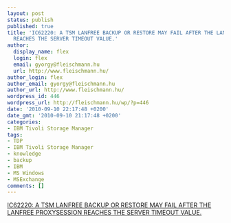 ```yaml
---
layout: post
status: publish
published: true
title: 'IC62220: A TSM LANFREE BACKUP OR RESTORE MAY FAIL AFTER THE LANFREE PROXYSESSION
  REACHES THE SERVER TIMEOUT VALUE.'
author:
  display_name: flex
  login: flex
  email: gyorgy@fleischmann.hu
  url: http://www.fleischmann.hu/
author_login: flex
author_email: gyorgy@fleischmann.hu
author_url: http://www.fleischmann.hu/
wordpress_id: 446
wordpress_url: http://fleischmann.hu/wp/?p=446
date: '2010-09-10 22:17:48 +0200'
date_gmt: '2010-09-10 21:17:48 +0200'
categories:
- IBM Tivoli Storage Manager
tags:
- TDP
- IBM Tivoli Storage Manager
- knowledge
- backup
- IBM
- MS Windows
- MSExchange
comments: []
---
```

<p><a href="http://www-01.ibm.com/support/docview.wss?uid=swg1IC62220">IC62220: A TSM LANFREE BACKUP OR RESTORE MAY FAIL AFTER THE LANFREE PROXYSESSION REACHES THE SERVER TIMEOUT VALUE.</a></p>
